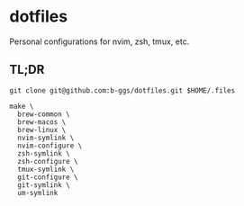 # dotfiles

Personal configurations for nvim, zsh, tmux, etc.

## TL;DR

```
git clone git@github.com:b-ggs/dotfiles.git $HOME/.files

make \
  brew-common \
  brew-macos \
  brew-linux \
  nvim-symlink \
  nvim-configure \
  zsh-symlink \
  zsh-configure \
  tmux-symlink \
  git-configure \
  git-symlink \
  um-symlink
```
